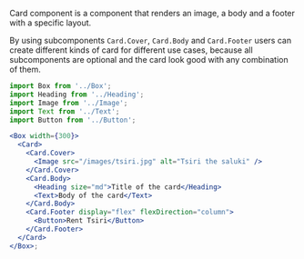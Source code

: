 Card component is a component that renders an image, a body and a footer with a specific layout.

By using subcomponents `Card.Cover`, `Card.Body` and `Card.Footer` users can create different kinds of card for different use cases, because all subcomponents are optional and the card look good with any combination of them.

```jsx harmony
import Box from '../Box';
import Heading from '../Heading';
import Image from '../Image';
import Text from '../Text';
import Button from '../Button';

<Box width={300}>
  <Card>
    <Card.Cover>
      <Image src="/images/tsiri.jpg" alt="Tsiri the saluki" />
    </Card.Cover>
    <Card.Body>
      <Heading size="md">Title of the card</Heading>
      <Text>Body of the card</Text>
    </Card.Body>
    <Card.Footer display="flex" flexDirection="column">
      <Button>Rent Tsiri</Button>
    </Card.Footer>
  </Card>
</Box>;
```
